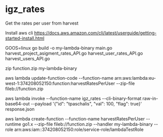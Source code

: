 # igz_rates

Get the rates per user from harvest

Install aws cli
https://docs.aws.amazon.com/cli/latest/userguide/getting-started-install.html

GOOS=linux go build -o my-lambda-binary main.go harvest_project_asigment_rates_API.go harvest_user_rates_API.go harvest_users_API.go

zip function.zip my-lambda-binary

aws lambda update-function-code --function-name arn:aws:lambda:eu-west-1:374208052150:function:harvestRatesPerUser --zip-file fileb://function.zip 

aws lambda invoke     --function-name igz_rates      --cli-binary-format raw-in-base64-out     --payload '{"id": "tpaschalis", "val": 100, "flag": true}'     response.json


aws lambda create-function --function-name harvestRatesPerUser --runtime go1.x --zip-file fileb://function.zip --handler my-lambda-binary --role arn:aws:iam::374208052150:role/service-role/lambdaTestRole